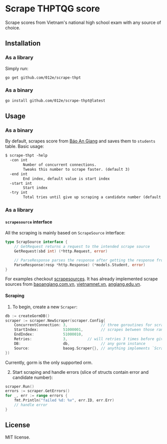 # Scrape THPTQG score

Scrape scores from Vietnam's national high school exam with any source of choice.

## Installation

### As a library

Simply run:

```sh
go get github.com/012e/scrape-thpt
```

### As a binary

```sh
go install github.com/012e/scrape-thpt@latest
```

## Usage

### As a binary

By default, scrapes score from [Báo An Giang](https://baoangiang.com.vn/tra-cuu-diem-thi-thpt.html)
and saves them to `students` table.
Basic usage:
```txt
$ scrape-thpt -help
  -con int
        Number of concurrent connections.
        Tweaks this number to scrape faster. (default 3)
  -end int
        End index, default value is start index
  -start int
        Start index
  -try int
        Total tries until give up scraping a candidate number (default 3)```
```

### As a library

#### `scrapesource` interface

All the scraping is mainly based on `ScrapeSource` interface:
```go
type ScrapSource interface {
    // GetRequest returns a request to the intended scrape source
    GetRequest(sbd int) (*http.Request, error)

    // ParseResponse parses the response after getting the response from the requested source
    ParseResponse(resp *http.Response) (*models.Student, error)
}
```

For examples checkout [scrapesources](./scrapesources). It has already implemented
scrape sources from [baoangiang.com.vn](https://baoangiang.com.vn/tra-cuu-diem-thi-thpt.html),
[vietnamnet.vn](https://vietnamnet.vn/giao-duc/diem-thi/tra-cuu-diem-thi-tot-nghiep-thpt-2023),
[angiang.edu.vn](https://angiang.edu.vn/tra-cuu/diem-tot-nghiep-thpt).

#### Scraping

1. To begin, create a new `Scraper`:
```go
db := createGormDB()
scraper := scraper.NewScraper(scraper.Config{
    ConcurrentConnection: 3,               // three goroutines for scraping
    StartIndex:           51000001,        // scrapes between those range
    EndIndex:             51000010,
    Retries:              3,         // will retries 3 times before giving up
    DB:                   db,              // any gorm instance
    Source:               baoag.Scraper{}, // anything implements `ScrapeSource` interface
})
```
Currently, gorm is the only supported orm.

2. Start scraping and handle errors (slice of structs contain error and candidate number):
```go
scraper.Run()
errors := scraper.GetErrors()
for _, err := range errors {
	fmt.Println("failed %d: %v", err.ID, err.Err)
	// handle error
}
```


## License

MIT license.